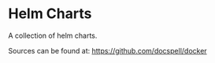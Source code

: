 Helm Charts
===========

A collection of helm charts.

Sources can be found at: https://github.com/docspell/docker

